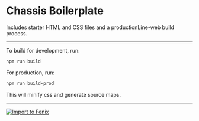 # Chassis Boilerplate
Includes starter HTML and CSS files and a productionLine-web build process.

---
To build for development, run:
```sh
npm run build
```


For production, run:
```sh
npm run build-prod
```

This will minify css and generate source maps.


---

[![Import to Fenix](https://cdn.author.io/fenix/smallbadge.svg)](https://goo.gl/R2tQTH)
